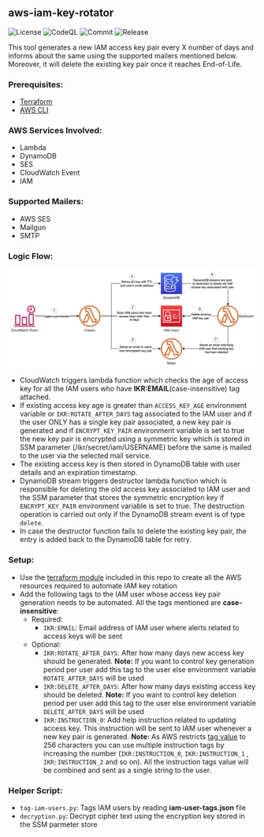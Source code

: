 ## aws-iam-key-rotator

![License](https://img.shields.io/github/license/skildops/aws-iam-key-rotator?style=for-the-badge) ![CodeQL](https://img.shields.io/github/actions/workflow/status/skildops/aws-iam-key-rotator/codeql.yml?branch=main&label=CodeQL&style=for-the-badge) ![Commit](https://img.shields.io/github/last-commit/skildops/aws-iam-key-rotator?style=for-the-badge) ![Release](https://img.shields.io/github/v/release/skildops/aws-iam-key-rotator?style=for-the-badge)

This tool generates a new IAM access key pair every X number of days and informs about the same using the supported mailers mentioned below. Moreover, it will delete the existing key pair once it reaches End-of-Life.

### Prerequisites:
- [Terraform](https://www.terraform.io/downloads.html)
- [AWS CLI](https://aws.amazon.com/cli/)

### AWS Services Involved:
- Lambda
- DynamoDB
- SES
- CloudWatch Event
- IAM

### Supported Mailers:
- AWS SES
- Mailgun
- SMTP

### Logic Flow:
![aws-iam-key-rotator](iam-key-rotator.jpeg "AWS IAM Key Rotator")

- CloudWatch triggers lambda function which checks the age of access key for all the IAM users who have **IKR:EMAIL**(case-insensitive) tag attached.
- If existing access key age is greater than `ACCESS_KEY_AGE` environment variable or `IKR:ROTATE_AFTER_DAYS` tag associated to the IAM user and if the user ONLY has a single key pair associated, a new key pair is generated and if `ENCRYPT_KEY_PAIR` environment variable is set to true the new key pair is encrypted using a symmetric key which is stored in SSM parameter (/ikr/secret/iam/USERNAME) before the same is mailed to the user via the selected mail service.
- The existing access key is then stored in DynamoDB table with user details and an expiration timestamp.
- DynamoDB stream triggers destructor lambda function which is responsible for deleting the old access key associated to IAM user and the SSM parameter that stores the symmetric encryption key if `ENCRYPT_KEY_PAIR` environment variable is set to true. The destruction operation is carried out only if the DynamoDB stream event is of type `delete`.
- In case the destructor function fails to delete the existing key pair, the entry is added back to the DynamoDB table for retry.

### Setup:
- Use the [terraform module](terraform) included in this repo to create all the AWS resources required to automate IAM key rotation
- Add the following tags to the IAM user whose access key pair generation needs to be automated. All the tags mentioned are **case-insensitive**:
  - Required:
    - `IKR:EMAIL`: Email address of IAM user where alerts related to access keys will be sent
  - Optional:
    - `IKR:ROTATE_AFTER_DAYS`: After how many days new access key should be generated. **Note:** If you want to control key generation period per user add this tag to the user else environment variable `ROTATE_AFTER_DAYS` will be used
    - `IKR:DELETE_AFTER_DAYS`: After how many days existing access key should be deleted. **Note:** If you want to control key deletion period per user add this tag to the user else environment variable `DELETE_AFTER_DAYS` will be used
    - `IKR:INSTRUCTION_0`: Add help instruction related to updating access key. This instruction will be sent to IAM user whenever a new key pair is generated. **Note:** As AWS restricts [tag value](https://docs.aws.amazon.com/general/latest/gr/aws_tagging.html#tag-conventions) to 256 characters you can use multiple instruction tags by increasing the number (`IKR:INSTRUCTION_0`, `IKR:INSTRUCTION_1` , `IKR:INSTRUCTION_2` and so on). All the instruction tags value will be combined and sent as a single string to the user.

### Helper Script:
- `tag-iam-users.py`: Tags IAM users by reading **iam-user-tags.json** file
- `decryption.py`: Decrypt cipher text using the encryption key stored in the SSM parmeter store

